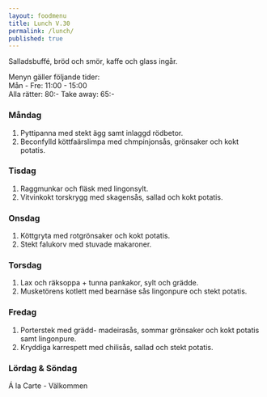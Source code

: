 ```yaml
---
layout: foodmenu
title: Lunch V.30
permalink: /lunch/
published: true
---
```

Salladsbuffé, bröd och smör, kaffe och glass ingår.

Menyn gäller följande tider:  
Mån - Fre: 11:00 - 15:00  
Alla rätter: 80:- Take away: 65:-

### Måndag

1. Pyttipanna med stekt ägg samt inlaggd rödbetor.
2. Beconfylld köttfaärslimpa med chmpinjonsås, grönsaker och kokt potatis.

### Tisdag

1. Raggmunkar och fläsk med lingonsylt.
2. Vitvinkokt torskrygg med skagensås, sallad och kokt potatis. 

### Onsdag

1. Köttgryta med rotgrönsaker och kokt potatis.
2. Stekt falukorv med stuvade makaroner.

### Torsdag

 1. Lax och räksoppa + tunna pankakor, sylt och grädde.
 2. Musketörens kotlett med bearnäse sås lingonpure och stekt potatis.

### Fredag

1. Porterstek med grädd- madeirasås, sommar grönsaker och kokt potatis samt lingonpure.
2. Kryddiga karrespett med chilisås, sallad och stekt potatis.

### Lördag & Söndag
Á la Carte - Välkommen

